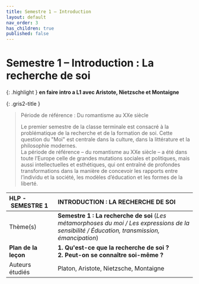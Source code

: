 ```yaml
---
title: Semestre 1 – Introduction
layout: default
nav_order: 3
has_children: true
published: false
---
```

# Semestre 1 – Introduction : La recherche de soi

{: .highlight }
**en faire intro a L1 avec Aristote, Nietzsche et Montaigne**

{: .gris2-title }
> Période de référence : Du romantisme au XXe siècle
>
> Le premier semestre de la classe terminale est consacré à la problématique de la recherche et de la formation de soi. Cette question du "Moi" est centrale dans la culture, dans la littérature et la philosophie modernes.  
La période de référence – du romantisme au XXe siècle – a été dans toute l’Europe celle de grandes mutations sociales et politiques, mais aussi intellectuelles et esthétiques, qui ont entraîné de profondes transformations dans la manière de concevoir les rapports entre l’individu et la société, les modèles d’éducation et les formes de la liberté.

| HLP - SEMESTRE 1 | INTRODUCTION : LA RECHERCHE DE SOI |
|:-------------|:------------------|
| Thème(s)           | **Semestre 1 : La recherche de soi** (*Les métamorphoses du moi / Les expressions de la sensibilité / Éducation, transmission, émancipation*) | 
|**Plan de la leçon**           | **1. Qu'est-ce que la recherche de soi ?<br />2. Peut-on se connaître soi-même ?** | 
| Auteurs étudiés | Platon, Aristote, Nietzsche, Montaigne   | 